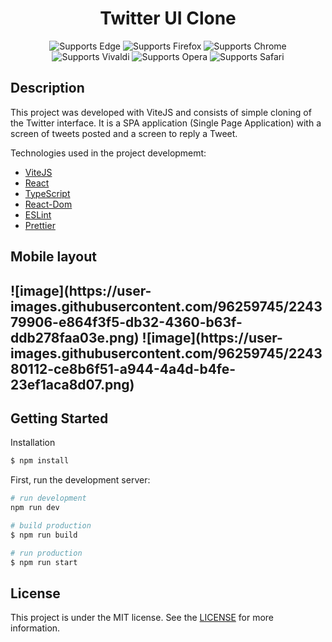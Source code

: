 <p align="center">
    <h1 align="center">Twitter UI Clone</h1>
  </a>
</p>

 <p align="center">
    <!-- Edge -->
    <img alt="Supports Edge" longdesc="Supports Edge" src="https://img.shields.io/badge/iOS-000.svg?style=flat-square&logo=MICROSOFT-EDGE&labelColor=0078D7&logoColor=fff" />
    <!-- Firefox -->
    <img alt="Supports Firefox" longdesc="Supports Firefox" src="https://img.shields.io/badge/Android-000.svg?style=flat-square&logo=FIREFOX&labelColor=FF7139&logoColor=fff" />
    <!-- Chrome -->
    <img alt="Supports Chrome" longdesc="Supports Chrome" src="https://img.shields.io/badge/web-000.svg?style=flat-square&logo=GOOGLE-CHROME&labelColor=4285F4&logoColor=fff" />
     <!-- Vivaldi -->
    <img alt="Supports Vivaldi" longdesc="Supports Vivaldi" src="https://img.shields.io/badge/web-000.svg?style=flat-square&logo=VIVALDI&labelColor=EF3939&logoColor=fff" />
     <!-- Opera -->
    <img alt="Supports Opera" longdesc="Supports Opera" src="https://img.shields.io/badge/web-000.svg?style=flat-square&logo=OPERA&labelColor=FF1B2D&logoColor=fff" />
     <!-- Safari -->
    <img alt="Supports Safari" longdesc="Supports Safari" src="https://img.shields.io/badge/web-000.svg?style=flat-square&logo=SAFARI&labelColor=000000&logoColor=fff" />
  </p>

</p>

## Description

This project was developed with ViteJS and consists of simple cloning of the Twitter interface. It is a SPA application (Single Page Application) with a screen of tweets posted and a screen to reply a Tweet.

Technologies used in the project developmemt:

- [ViteJS](https://vitejs.dev/)
- [React](https://pt-br.reactjs.org/)
- [TypeScript](https://www.typescriptlang.org/)
- [React-Dom](https://pt-br.reactjs.org/docs/react-dom.html)
- [ESLint](https://eslint.org/)
- [Prettier](https://prettier.io/)

<h2>Mobile layout<h2/>
![image](https://user-images.githubusercontent.com/96259745/224379906-e864f3f5-db32-4360-b63f-ddb278faa03e.png)
![image](https://user-images.githubusercontent.com/96259745/224380112-ce8b6f51-a944-4a4d-b4fe-23ef1aca8d07.png)


## Getting Started

Installation

```bash
$ npm install
```


First, run the development server:

```bash
# run development
npm run dev

# build production
$ npm run build

# run production
$ npm run start
```

## License

This project is under the MIT license. See the [LICENSE]() for more information.
